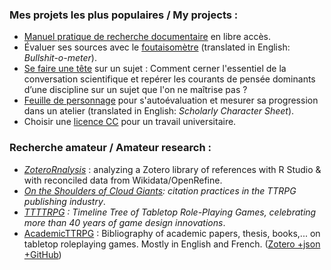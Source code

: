 ### Mes projets les plus populaires / My projects :

- [Manuel pratique de recherche documentaire](https://pmartinolli.github.io/QMpRD/) en libre accès.
- Évaluer ses sources avec le [foutaisomètre](https://github.com/pmartinolli/TM-bullshitometer) (translated in English: _Bullshit-o-meter_).
- [Se faire une tête](https://github.com/pmartinolli/SeFaireUneTete) sur un sujet : Comment cerner l'essentiel de la conversation scientifique et repérer les courants de pensée dominants d’une discipline sur un sujet que l'on ne maîtrise pas ?
- [Feuille de personnage](https://github.com/pmartinolli/TM_SchoCharSheet) pour s'autoévaluation et mesurer sa progression dans un atelier (translated in English: _Scholarly Character Sheet_).
- Choisir une [licence CC](https://github.com/pmartinolli/MonTPenCC) pour un travail universitaire.

### Recherche amateur / Amateur research : 
- [_ZoteroRnalysis_](https://github.com/pmartinolli/ZoteroRnalysis) : analyzing a Zotero library of references with R Studio & with reconciled data from Wikidata/OpenRefine.
- _[On the Shoulders of Cloud Giants](https://github.com/pmartinolli/OtSoCG): citation practices in the TTRPG publishing industry_.
- _[TTTTRPG](https://github.com/pmartinolli/TTTTRPG) : Timeline Tree of Tabletop Role-Playing Games, celebrating more than 40 years of game design innovations_.
- [AcademicTTRPG](https://pmartinolli.github.io/academicTTRPG/) : Bibliography of academic papers, thesis, books,... on tabletop roleplaying games. Mostly in English and French. ([Zotero +json +GitHub](https://github.com/pmartinolli/academicTTRPG))


<!--
**pmartinolli/pmartinolli** is a ✨ _special_ ✨ repository because its `README.md` (this file) appears on your GitHub profile.

Here are some ideas to get you started:

- 🔭 I’m currently working on ...
- 🌱 I’m currently learning ...
- 👯 I’m looking to collaborate on ...
- 🤔 I’m looking for help with ...
- 💬 Ask me about ...
- 📫 How to reach me: ...
- 😄 Pronouns: ...
- ⚡ Fun fact: ...
-->
